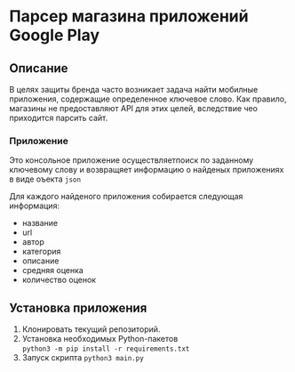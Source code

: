 # Парсер магазина приложений Google Play

## Описание
В целях защиты бренда часто возникает задача найти мобилные приложения, содержащие определенное ключевое слово. Как правило, магазины не предоставляют API для этих целей, вследствие чео приходится парсить сайт.

### Приложение
Это консольное приложение осуществляетпоиск по заданному ключевому слову и возвращяет информацию о найденых приложениях в виде оъекта `json`

Для каждого найденого приложения собирается следующая информация:

- название
- url
- автор
- категория
- описание
- средняя оценка
- количество оценок

## Установка приложения
1. Клонировать текущий репозиторий.
2. Установка необходимых Python-пакетов  
`python3 -m pip install -r requirements.txt`
3. Запуск скрипта `python3 main.py`
